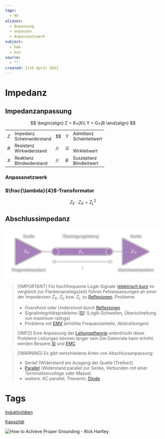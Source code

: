 ```yaml
---
tags:
  - RF
aliases:
  - Anpassung
  - anpassen
  - Anpassnetzwerk
subject:
  - hwe
  - ksn
source:
  - ""
created: 11th April 2023
---
```


# Impedanz

## Impedanzanpassung

$$
\begin{align}
Z = R+jX\\
Y = G+jB
\end{align}
$$

|     |                                |     |     |                               |
| --- | ------------------------------ | --- | --- | ----------------------------- |
| $Z$ | Impedanz <br> Scheinwiderstand | $$    | $Y$ | Admittanz <br> Scheinleitwert |
| $R$ | Resistanz <br> Wirkwiderstand  | //  | $G$ | <br> Wirkleitwert             |
| $X$ | Reaktanz  <br> Blindwiderstand | //  | $B$ | Suszeptanz <br> Blindleitwert |

### Anpassnetzwerk

### $\frac{\lambda}{4}$-Transformator

$$
Z_{E}\cdot Z_{A}=Z_{L}^{2}
$$

## Abschlussimpedanz

![TL_QundS](../HF-Technik/assets/TL_QundS.png)

> [!IMPORTANT] Für hochfrequente Logik-Signale ([elektrisch kurz](../HF-Technik/Leitungstheorie.md) im vergleich zur Flankenanstiegszeit) führen Fehlanpassungen an einer der Impedanzen $Z_{S}$, $Z_{0}$ bzw. $Z_{L}$ zu [Reflexionen](../HF-Technik/Reflexionsfaktor.md).
> Probleme:
> - Overshoot oder Undershoot durch [Reflexionen](../HF-Technik/Reflexionsfaktor.md)
> - Signalintegritätsprobleme ([SI](Signalintegrität.md)) (Logik-Schwellen, Überschreitung von maximum ratings)
> - Probleme mit [EMV](Elektromagnetische%20Verträglichkeit.md) (erhöhte Frequenzanteile, Abstrahlungen)

> [!INFO] Eine Anpassung der [Leitungstheorie](../HF-Technik/Leitungstheorie.md) unterdrückt diese Probleme
> Leitungen können länger sein
> Die Datenrate kann erhöht werden
> Bessere [SI](Signalintegrität.md) und [EMC](Elektromagnetische%20Verträglichkeit.md)

> [!WARNING] Es gibt verschiedene Arten von Abschlussanpassung:
> - Seriell (Widerstand am Ausgang der Quelle (Treiber))
> - [Parallel](Parallel%20Termination.md) (Widerstand parallel zur Senke, Verbunden mit einer *Terminationvoltage* oder Masse)
> - weitere: AC parallel, Thevenin, [Diode](Halbleiter/Diode.md)

# Tags

[Induktivitäten](Induktivitäten.md)

[Kapazität](Kapazität.md)

![How to Achieve Proper Grounding - Rick Hartley](https://www.youtube.com/watch?v=ySuUZEjARPY)